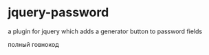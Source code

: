 jquery-password
===============

a plugin for jquery which adds a generator button to password fields

полный говнокод

